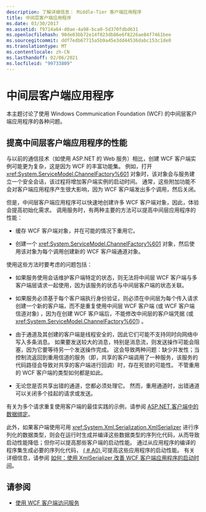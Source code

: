 ```yaml
---
description: 了解详细信息： Middle-Tier 客户端应用程序
title: 中间层客户端应用程序
ms.date: 03/30/2017
ms.assetid: f9714a64-d0ae-4a98-bca0-5d370fdbd631
ms.openlocfilehash: 90de03bb72e14f023db86e6f8226ae84f7461bee
ms.sourcegitcommit: ddf7edb67715a5b9a45e3dd44536dabc153c1de0
ms.translationtype: MT
ms.contentlocale: zh-CN
ms.lasthandoff: 02/06/2021
ms.locfileid: "99733809"
---
```

# <a name="middle-tier-client-applications"></a>中间层客户端应用程序

本主题讨论了使用 Windows Communication Foundation (WCF) 的中间层客户端应用程序的各种问题。  
  
## <a name="increasing-middle-tier-client-performance"></a>提高中间层客户端应用程序的性能  

 与以前的通信技术（如使用 ASP.NET 的 Web 服务）相比，创建 WCF 客户端实例可能更为复杂，这是因为 WCF 的丰富功能集。 例如，打开 <xref:System.ServiceModel.ChannelFactory%601> 对象时，该对象会与服务建立一个安全会话，该过程将增加客户端实例的启动时间。 通常，这些附加功能不会对客户端应用程序产生很大影响，因为 WCF 客户端发出多个调用，然后关闭。  
  
 但是，中间层客户端应用程序可以快速地创建许多 WCF 客户端对象，因此，体验会提高初始化需求。 调用服务时，有两种主要的方法可以提高中间层应用程序的性能：  
  
- 缓存 WCF 客户端对象，并在可能的情况下重用它。  
  
- 创建一个 <xref:System.ServiceModel.ChannelFactory%601> 对象，然后使用该对象为每个调用创建新的 WCF 客户端通道对象。  
  
 使用这些方法时要考虑的问题包括：  
  
- 如果服务使用会话维护客户端特定的状态，则无法将中间层 WCF 客户端与多客户端层请求一起使用，因为该服务的状态与中间层客户端的状态关联。  
  
- 如果服务必须基于每个客户端执行身份验证，则必须在中间层为每个传入请求创建一个新的客户端，而不是重复使用中间层 WCF 客户端 (或 WCF 客户端信道对象) ，因为在创建 WCF 客户端后，不能修改中间层的客户端凭据 (或 <xref:System.ServiceModel.ChannelFactory%601>) 。  
  
- 由于通道及其创建的客户端是线程安全的，因此它们可能不支持同时向网络中写入多条消息。 如果要发送较大的消息，特别是消息流，则发送操作可能会阻塞，因为它要等待另一个发送操作完成。 这会导致两种问题：缺少并发性；当控制流返回到重用信道的服务（即，共享的客户端调用了一种服务，该服务的代码路径会导致对共享的客户端进行回调）时，存在死锁的可能性。 不管重用的 WCF 客户端的类型如何都是如此。  
  
- 无论您是否共享出错的通道，您都必须处理它。 然而，重用通道时，出错通道可以关闭多个挂起的请求或发送。  
  
 有关为多个请求重复使用客户端的最佳实践的示例，请参阅 [ASP.NET 客户端中的数据绑定](../samples/data-binding-in-an-aspnet-client.md)。  
  
 此外，如果客户端使用可用 <xref:System.Xml.Serialization.XmlSerializer> 进行序列化的数据类型，则会在运行时生成并编译这些数据类型的序列化代码，从而导致启动性能降低；但你可以提高那些客户端的启动性能。 通过从应用程序的编译的程序集生成必要的序列化代码， [ ( # A0) ](../servicemodel-metadata-utility-tool-svcutil-exe.md) 可提高这些应用程序的启动性能。 有关详细信息，请参阅 [如何：使用 XmlSerializer 改善 WCF 客户端应用程序的启动时间](startup-time-of-wcf-client-applications-using-the-xmlserializer.md)。  
  
## <a name="see-also"></a>请参阅

- [使用 WCF 客户端访问服务](accessing-services-using-a-client.md)
